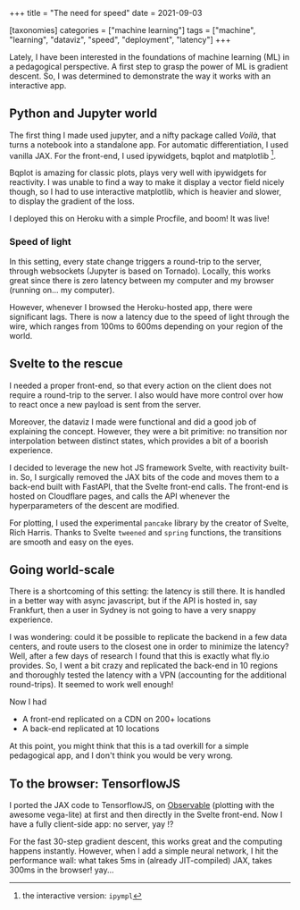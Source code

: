 +++
title = "The need for speed"
date = 2021-09-03

[taxonomies]
categories = ["machine learning"]
tags = ["machine", "learning", "dataviz", "speed", "deployment", "latency"]
+++

Lately, I have been interested in the foundations of machine learning (ML) in a pedagogical perspective. A first step to grasp the power of ML is gradient descent. So, I was determined to demonstrate the way it works with an interactive app.

## Python and Jupyter world

The first thing I made used jupyter, and a nifty package called _Voilà_, that turns a notebook into a standalone app. For automatic differentiation, I used vanilla JAX. For the front-end, I used ipywidgets, bqplot and matplotlib [^ipympl].

Bqplot is amazing for classic plots, plays very well with ipywidgets for reactivity. I was unable to find a way to make it display a vector field nicely though, so I had to use interactive matplotlib, which is heavier and slower, to display the gradient of the loss. 

I deployed this on Heroku with a simple Procfile, and boom! It was live!

### Speed of light

In this setting, every state change triggers a round-trip to the server, through websockets (Jupyter is based on Tornado). Locally, this works great since there is zero latency between my computer and my browser (running on... my computer). 

However, whenever I browsed the Heroku-hosted app, there were significant lags. There is now a latency due to the speed of light through the wire, which ranges from 100ms to 600ms depending on your region of the world. 

## Svelte to the rescue

I needed a proper front-end, so that every action on the client does not require a round-trip to the server. I also would have more control over how to react once a new payload is sent from the server.

Moreover, the dataviz I made were functional and did a good job of explaining the concept. However, they were a bit primitive: no transition nor interpolation between distinct states, which provides a bit of a boorish experience.  

I decided to leverage the new hot JS framework Svelte, with reactivity built-in. So, I surgically removed the JAX bits of the code and moves them to a back-end built with FastAPI, that the Svelte front-end calls. The front-end is hosted on Cloudflare pages, and calls the API whenever the hyperparameters of the descent are modified. 

For plotting, I used the experimental `pancake` library by the creator of Svelte, Rich Harris. Thanks to Svelte `tweened` and `spring` functions, the transitions are smooth and easy on the eyes.

## Going world-scale

There is a shortcoming of this setting: the latency is still there. It is handled in a better way with async javascript, but if the API is hosted in, say Frankfurt, then a user in Sydney is not going to have a very snappy experience.

I was wondering: could it be possible to replicate the backend in a few data centers, and route users to the closest one in order to minimize the latency? 
Well, after a few days of research I found that this is exactly what fly.io provides. So, I went a bit crazy and replicated the back-end in 10 regions and thoroughly tested the latency with a VPN (accounting for the additional round-trips). It seemed to work well enough!

Now I had
- A front-end replicated on a CDN on 200+ locations
- A back-end replicated at 10 locations

At this point, you might think that this is a tad overkill for a simple pedagogical app, and I don't think you would be very wrong.

## To the browser: TensorflowJS

I ported the JAX code to TensorflowJS, on [Observable](https://observablehq.com) (plotting with the awesome vega-lite) at first and then directly in the Svelte front-end. Now I have a fully client-side app: no server, yay !?

For the fast 30-step gradient descent, this works great and the computing happens instantly. However, when I add a simple neural network, I hit the performance wall: what takes 5ms in (already JIT-compiled) JAX, takes 300ms in the browser! yay...


[^ipympl]: the interactive version: `ipympl`
